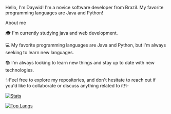 Hello, I'm Daywid!
I'm a novice software developer from Brazil. My favorite programming languages are Java and Python!


About me 


🎓 I'm currently studying java and web development.

💻  My favorite programming languages are Java and Python, but I'm always seeking to learn new languages.

📚 I'm always looking to learn new things and stay up to date with new technologies.

✨Feel free to explore my repositories, and don't hesitate to reach out if you'd like to collaborate or discuss anything related to it!✨



[![Stats](https://github-readme-stats.vercel.app/api?username=daywid&show_icons=true&theme=tokyonight)](https://github.com/daywid)

[![Top Langs](https://github-readme-stats.vercel.app/api/top-langs/?username=daywid&layout=compact&theme=tokyonight)](https://github.com/daywid/github-readme-stats)

